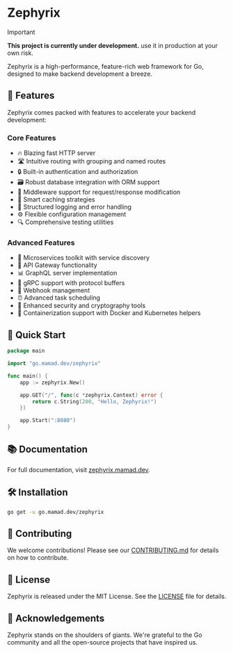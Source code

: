 # Zephyrix

> [!IMPORTANT]
> **This project is currently under development.**
> use it in production at your own risk.

Zephyrix is a high-performance, feature-rich web framework for Go, designed to make backend development a breeze.

## 🚀 Features

Zephyrix comes packed with features to accelerate your backend development:

### Core Features

- 🔥 Blazing fast HTTP server
- 🛣️ Intuitive routing with grouping and named routes
- 🔒 Built-in authentication and authorization
- 🗃️ Robust database integration with ORM support
- 🚦 Middleware support for request/response modification
- 🧠 Smart caching strategies
- 📝 Structured logging and error handling
- ⚙️ Flexible configuration management
- 🔍 Comprehensive testing utilities

### Advanced Features

- 🔌 Microservices toolkit with service discovery
- 🌉 API Gateway functionality
- 📊 GraphQL server implementation
- 🚰 gRPC support with protocol buffers
- 📡 Webhook management
- ⏰ Advanced task scheduling
- 🔐 Enhanced security and cryptography tools
- 🐳 Containerization support with Docker and Kubernetes helpers

## 🏁 Quick Start

```go
package main

import "go.mamad.dev/zephyrix"

func main() {
    app := zephyrix.New()

    app.GET("/", func(c *zephyrix.Context) error {
        return c.String(200, "Hello, Zephyrix!")
    })

    app.Start(":8080")
}
```

## 📚 Documentation

For full documentation, visit [zephyrix.mamad.dev](https://zephyrix.mamad.dev).

## 🛠️ Installation

```bash
go get -u go.mamad.dev/zephyrix
```

## 🤝 Contributing

We welcome contributions! Please see our [CONTRIBUTING.md](CONTRIBUTING.md) for details on how to contribute.

## 📜 License

Zephyrix is released under the MIT License. See the [LICENSE](LICENSE) file for details.

## 🙏 Acknowledgements

Zephyrix stands on the shoulders of giants. We're grateful to the Go community and all the open-source projects that have inspired us.

<!--  this is ai generated, it will be updated soon -->
